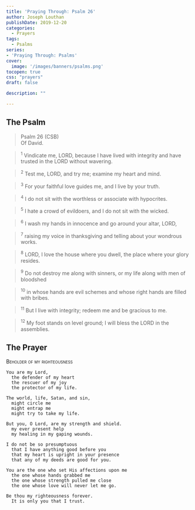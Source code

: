 ```yaml
---
title: 'Praying Through: Psalm 26'
author: Joseph Louthan
publishDate: 2019-12-20
categories:
  - Prayers
tags:
  - Psalms
series:
- 'Praying Through: Psalms'
cover:
  image: '/images/banners/psalms.png'
tocopen: true
css: "prayers"
draft: false

description: ""

---
```

## The Psalm

>Psalm 26 (CSB)  
><sup></sup> Of David. 

><sup>1</sup> Vindicate me, LORD, because I have lived with integrity and have trusted in the LORD without wavering. 

><sup>2</sup> Test me, LORD, and try me; examine my heart and mind. 

><sup>3</sup> For your faithful love guides me, and I live by your truth. 

><sup>4</sup> I do not sit with the worthless or associate with hypocrites. 

><sup>5</sup> I hate a crowd of evildoers, and I do not sit with the wicked. 

><sup>6</sup> I wash my hands in innocence and go around your altar, LORD, 

><sup>7</sup> raising my voice in thanksgiving and telling about your wondrous works. 

><sup>8</sup> LORD, I love the house where you dwell, the place where your glory resides. 

><sup>9</sup> Do not destroy me along with sinners, or my life along with men of bloodshed 

><sup>10</sup> in whose hands are evil schemes and whose right hands are filled with bribes. 

><sup>11</sup> But I live with integrity; redeem me and be gracious to me. 

><sup>12</sup> My foot stands on level ground; I will bless the LORD in the assemblies.

## The Prayer

<div style="font-variant: small-caps;">Beholder of my righteousness</div>

```text
You are my Lord,
  the defender of my heart
  the rescuer of my joy
  the protector of my life.

The world, life, Satan, and sin,
  might circle me
  might entrap me
  might try to take my life.

But you, O Lord, are my strength and shield.
  my ever present help
  my healing in my gaping wounds.

I do not be so presumptuous
  that I have anything good before you
  that my heart is upright in your presence
  that any of my deeds are good for you.

You are the one who set His affections upon me
  the one whose hands grabbed me
  the one whose strength pulled me close
  the one whose love will never let me go.

Be thou my righteousness forever.
  It is only you that I trust.
```
